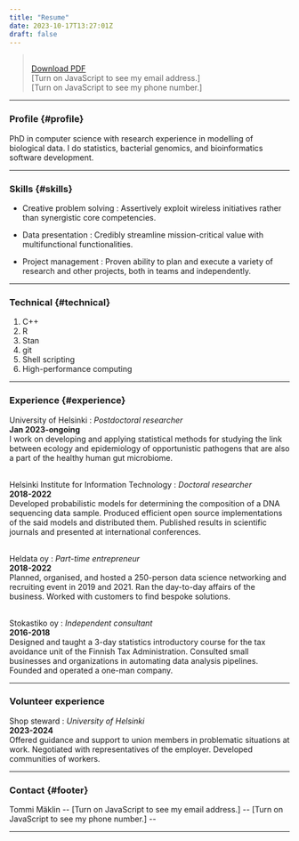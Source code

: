 ```yaml
---
title: "Resume"
date: 2023-10-17T13:27:01Z
draft: false
---
```

> &ZeroWidthSpace;  
> &ZeroWidthSpace;[Download PDF](/documents/cv_tommi_maklin_2023-08-02.pdf)  
> &ZeroWidthSpace;<script src="/js/contact_me.js"></script><noscript>[Turn on JavaScript to see my email address.]</noscript>  
> &ZeroWidthSpace;<script src="/js/call_me.js"></script><noscript>[Turn on JavaScript to see my phone number.]</noscript>  

------

### Profile {#profile}

PhD in computer science with research experience in modelling of biological data. I do statistics, bacterial genomics, and bioinformatics software development.

------

### Skills {#skills}

* Creative problem solving
  : Assertively exploit wireless initiatives rather than synergistic core competencies.

* Data presentation
  : Credibly streamline mission-critical value with multifunctional functionalities.

* Project management
  : Proven ability to plan and execute a variety of research and other projects, both in teams and independently.

-------

### Technical {#technical}

1. C++
1. R
1. Stan
1. git
1. Shell scripting
1. High-performance computing
------

### Experience {#experience}

University of Helsinki
: *Postdoctoral researcher*  
  __Jan 2023-ongoing__  
I work on developing and applying statistical methods for studying the
link between ecology and epidemiology of opportunistic pathogens that
are also a part of the healthy human gut microbiome.
<br><br>

Helsinki Institute for Information Technology
: *Doctoral researcher*  
  __2018-2022__  
Developed probabilistic models for determining the composition of a
DNA sequencing data sample. Produced efficient open source
implementations of the said models and distributed them. Published
results in scientific journals and presented at international
conferences.
<br><br>

Heldata oy
: *Part-time entrepreneur*  
  __2018-2022__  
Planned, organised, and hosted a 250-person data science networking
and recruiting event in 2019 and 2021. Ran the day-to-day affairs of
the business. Worked with customers to find bespoke solutions.
<br><br>

Stokastiko oy
: *Independent consultant*  
  __2016-2018__  
Designed and taught a 3-day statistics introductory course for the tax
avoidance unit of the Finnish Tax Administration. Consulted small
businesses and organizations in automating data analysis
pipelines. Founded and operated a one-man company.

-----
### Volunteer experience

Shop steward
: *University of Helsinki*  
 __2023-2024__  
Offered guidance and support to union members in
problematic situations at work. Negotiated with representatives of
the employer. Developed communities of workers.

-----

### Contact {#footer}

Tommi M&auml;klin -- <script src="/js/contact_me.js"></script><noscript>[Turn on JavaScript to see my email address.]</noscript> -- <script src="/js/call_me.js"></script><noscript>[Turn on JavaScript to see my phone number.]</noscript> -- [<i class="fab fa-linkedin-in fa-1x text-muted"></i>](https://linkedin.com/in/tmaklin)

------
